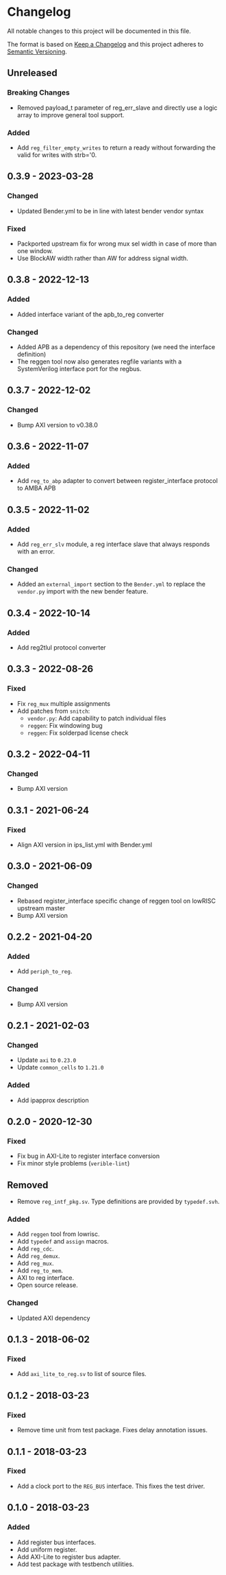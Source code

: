 # Changelog
All notable changes to this project will be documented in this file.

The format is based on [Keep a Changelog](http://keepachangelog.com/en/1.0.0/)
and this project adheres to [Semantic Versioning](http://semver.org/spec/v2.0.0.html).

## Unreleased
### Breaking Changes
- Removed payload_t parameter of reg_err_slave and directly use a logic array to improve general tool support.

### Added
- Add `reg_filter_empty_writes` to return a ready without forwarding the valid for writes with strb='0.

## 0.3.9 - 2023-03-28
### Changed
- Updated Bender.yml to be in line with latest bender vendor syntax

### Fixed
- Packported upstream fix for wrong mux sel width in case of more than one window.
- Use BlockAW width rather than AW for address signal width.

## 0.3.8 - 2022-12-13
### Added
- Added interface variant of the apb_to_reg converter

### Changed
- Added APB as a dependency of this repository (we need the interface definition)
- The reggen tool now also generates regfile variants with a SystemVerilog interface port for the regbus.

## 0.3.7 - 2022-12-02
### Changed
- Bump AXI version to v0.38.0

## 0.3.6 - 2022-11-07
### Added
- Add `reg_to_abp` adapter to convert between register_interface protocol to AMBA APB

## 0.3.5 - 2022-11-02
### Added
- Add `reg_err_slv` module, a reg interface slave that always responds with an error.
### Changed
- Added an `external_import` section to the `Bender.yml` to replace the `vendor.py` import with the new bender feature.

## 0.3.4 - 2022-10-14
### Added
- Add reg2tlul protocol converter

## 0.3.3 - 2022-08-26
### Fixed
- Fix `reg_mux` multiple assignments
- Add patches from `snitch`:
  - `vendor.py`: Add capability to patch individual files
  - `reggen`: Fix windowing bug
  - `reggen`: Fix solderpad license check

## 0.3.2 - 2022-04-11
### Changed
- Bump AXI version

## 0.3.1 - 2021-06-24
### Fixed
- Align AXI version in ips_list.yml with Bender.yml

## 0.3.0 - 2021-06-09
### Changed
- Rebased register_interface specific change of reggen tool on lowRISC upstream master
- Bump AXI version

## 0.2.2 - 2021-04-20
### Added
- Add `periph_to_reg`.

### Changed
- Bump AXI version

## 0.2.1 - 2021-02-03
### Changed
- Update `axi` to `0.23.0`
- Update `common_cells` to `1.21.0`

### Added
- Add ipapprox description

## 0.2.0 - 2020-12-30
### Fixed
- Fix bug in AXI-Lite to register interface conversion
- Fix minor style problems (`verible-lint`)

## Removed
- Remove `reg_intf_pkg.sv`. Type definitions are provided by `typedef.svh`.

### Added
- Add `reggen` tool from lowrisc.
- Add `typedef` and `assign` macros.
- Add `reg_cdc`.
- Add `reg_demux`.
- Add `reg_mux`.
- Add `reg_to_mem`.
- AXI to reg interface.
- Open source release.

### Changed
- Updated AXI dependency

## 0.1.3 - 2018-06-02
### Fixed
- Add `axi_lite_to_reg.sv` to list of source files.

## 0.1.2 - 2018-03-23
### Fixed
- Remove time unit from test package. Fixes delay annotation issues.

## 0.1.1 - 2018-03-23
### Fixed
- Add a clock port to the `REG_BUS` interface. This fixes the test driver.

## 0.1.0 - 2018-03-23
### Added
- Add register bus interfaces.
- Add uniform register.
- Add AXI-Lite to register bus adapter.
- Add test package with testbench utilities.
